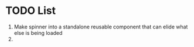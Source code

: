 # TODO List

1. Make spinner into a standalone reusable component that can elide what else is being loaded
2. 
